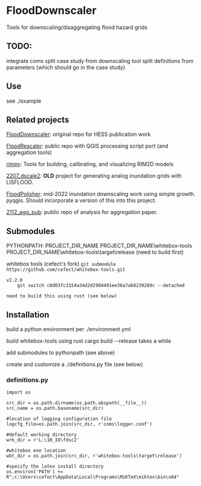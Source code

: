 # FloodDownscaler

Tools for downscaling/disaggregating flood hazard grids

## TODO:
integrate coms
split case study from downscaling tool
split definitions from parameters (which should go in the case study)

## Use
see ./example

## Related projects
[FloodDownscaler](https://github.com/cefect/FloodDownscaler): original repo for HESS publication work

[FloodRescaler](https://github.com/cefect/FloodRescaler): public repo with QGIS processing script port (and aggregation tools)

[rimpy](https://git.gfz-potsdam.de/bryant/rimpy): Tools for building, calibrating, and visualizing RIM2D models
 
[2207_dscale2](https://github.com/cefect/2207_dscale2): **OLD** project for generating analog inundation grids with LISFLOOD. 

[FloodPolisher](https://github.com/cefect/FloodPolisher): mid-2022 inundation downscaling work using simple growth. pyqgis. Should incorporate a version of this into this project. 

[2112_agg_pub](https://github.com/cefect/2112_agg_pub): public repo of analysis for aggregation paper. 

## Submodules

PYTHONPATH:
PROJECT_DIR_NAME
PROJECT_DIR_NAME\whitebox-tools
PROJECT_DIR_NAME\whitebox-tools\target\release (need to build first)

 

whitebox tools (cefect's fork)
`git submodule https://github.com/cefect/whitebox-tools.git`

    v2.2.0
        git switch c8d03fc3154a34d2d2904491ee36a7ab8239289c --detached
        
    need to build this using rust (see below)
    



## Installation

build a python environment per ./environment.yml

build whitebox-tools using rust
    cargo build --release
    takes a while
    
add submodules to pythonpath (see above)

create and customize a ./definitions.py file (see below)


### definitions.py

```
import os

src_dir = os.path.dirname(os.path.abspath(__file__))
src_name = os.path.basename(src_dir)

#location of logging configuration file
logcfg_file=os.path.join(src_dir, r'coms\logger.conf')

#default working directory
wrk_dir = r'L:\10_IO\fdsc2'

#whitebox exe location
wbt_dir = os.path.join(src_dir, r'whitebox-tools\target\release')

#specify the latex install directory
os.environ['PATH'] += R";c:\Users\cefect\AppData\Local\Programs\MiKTeX\miktex\bin\x64"
```